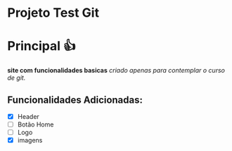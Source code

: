 # Projeto Test Git
  
  
  # Principal 👍
  
  **site com funcionalidades basicas**
_criado apenas para contemplar o curso de git._

## Funcionalidades Adicionadas:

- [x] Header
- [ ] Botão Home
- [ ] Logo
- [x] imagens
